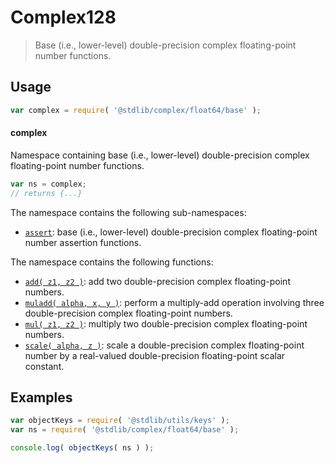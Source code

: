 <!--

@license Apache-2.0

Copyright (c) 2024 The Stdlib Authors.

Licensed under the Apache License, Version 2.0 (the "License");
you may not use this file except in compliance with the License.
You may obtain a copy of the License at

   http://www.apache.org/licenses/LICENSE-2.0

Unless required by applicable law or agreed to in writing, software
distributed under the License is distributed on an "AS IS" BASIS,
WITHOUT WARRANTIES OR CONDITIONS OF ANY KIND, either express or implied.
See the License for the specific language governing permissions and
limitations under the License.

-->

# Complex128

> Base (i.e., lower-level) double-precision complex floating-point number functions.

<section class="usage">

## Usage

```javascript
var complex = require( '@stdlib/complex/float64/base' );
```

#### complex

Namespace containing base (i.e., lower-level) double-precision complex floating-point number functions.

```javascript
var ns = complex;
// returns {...}
```

The namespace contains the following sub-namespaces:

<!-- <toc pattern="+(assert)"> -->

<div class="namespace-toc">

-   <span class="signature">[`assert`][@stdlib/complex/float64/base/assert]</span><span class="delimiter">: </span><span class="description">base (i.e., lower-level) double-precision complex floating-point number assertion functions.</span>

</div>

<!-- </toc> -->

The namespace contains the following functions:

<!-- <toc pattern="*"> -->

<div class="namespace-toc">

-   <span class="signature">[`add( z1, z2 )`][@stdlib/complex/float64/base/add]</span><span class="delimiter">: </span><span class="description">add two double-precision complex floating-point numbers.</span>
-   <span class="signature">[`muladd( alpha, x, y )`][@stdlib/complex/float64/base/mul-add]</span><span class="delimiter">: </span><span class="description">perform a multiply-add operation involving three double-precision complex floating-point numbers.</span>
-   <span class="signature">[`mul( z1, z2 )`][@stdlib/complex/float64/base/mul]</span><span class="delimiter">: </span><span class="description">multiply two double-precision complex floating-point numbers.</span>
-   <span class="signature">[`scale( alpha, z )`][@stdlib/complex/float64/base/scale]</span><span class="delimiter">: </span><span class="description">scale a double-precision complex floating-point number by a real-valued double-precision floating-point scalar constant.</span>

</div>

<!-- </toc> -->

</section>

<!-- /.usage -->

<!-- Package notes. Make sure to keep an empty line after the `section` element and another before the `/section` close. -->

<section class="notes">

</section>

<!-- /.notes -->

<section class="examples">

## Examples

<!-- TODO: better examples -->

<!-- eslint no-undef: "error" -->

```javascript
var objectKeys = require( '@stdlib/utils/keys' );
var ns = require( '@stdlib/complex/float64/base' );

console.log( objectKeys( ns ) );
```

</section>

<!-- /.examples -->

<!-- Section for related `stdlib` packages. Do not manually edit this section, as it is automatically populated. -->

<section class="related">

</section>

<!-- /.related -->

<!-- Section for all links. Make sure to keep an empty line after the `section` element and another before the `/section` close. -->

<section class="links">

<!-- <toc-links> -->

[@stdlib/complex/float64/base/add]: https://github.com/stdlib-js/complex/tree/main/float64/base/add

[@stdlib/complex/float64/base/mul-add]: https://github.com/stdlib-js/complex/tree/main/float64/base/mul-add

[@stdlib/complex/float64/base/mul]: https://github.com/stdlib-js/complex/tree/main/float64/base/mul

[@stdlib/complex/float64/base/scale]: https://github.com/stdlib-js/complex/tree/main/float64/base/scale

[@stdlib/complex/float64/base/assert]: https://github.com/stdlib-js/complex/tree/main/float64/base/assert

<!-- </toc-links> -->

</section>

<!-- /.links -->
